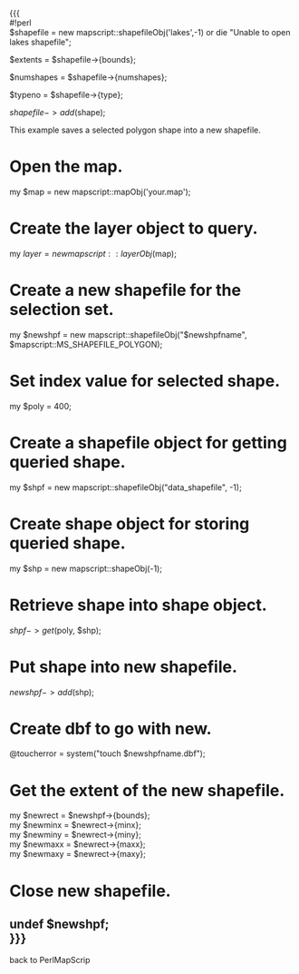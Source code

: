 {{{                                                                                          
#!perl                                                                                       
$shapefile = new mapscript::shapefileObj('lakes',-1) or die "Unable to open lakes shapefile";
                                                                                             
$extents = $shapefile->{bounds};                                                             
                                                                                             
$numshapes = $shapefile->{numshapes};                                                        
                                                                                             
$typeno = $shapefile->{type};                                                                
                                                                                             
$shapefile->add($shape);                                                                     
                                                                                             
This example saves a selected polygon shape into a new shapefile.                            
#                                                                                            
# Open the map.                                                                              
my $map = new mapscript::mapObj('your.map');                                                 
#                                                                                            
# Create the layer object to query.                                                          
my $layer = new mapscript::layerObj($map);                                                   
#                                                                                            
# Create a new shapefile for the selection set.                                              
my $newshpf = new mapscript::shapefileObj("$newshpfname",  $mapscript::MS_SHAPEFILE_POLYGON);
#                                                                                            
# Set index value for selected shape.                                                        
my $poly = 400;                                                                              
#                                                                                            
# Create a shapefile object for getting queried shape.                                       
my $shpf = new mapscript::shapefileObj("data_shapefile", -1);                                
#                                                                                            
# Create shape object for storing queried shape.                                             
my $shp = new mapscript::shapeObj(-1);                                                       
#                                                                                            
# Retrieve shape into shape object.                                                          
$shpf->get($poly, $shp);                                                                     
#                                                                                            
# Put shape into new shapefile.                                                              
$newshpf->add($shp);                                                                         
#                                                                                            
# Create dbf to go with new.                                                                 
@toucherror = system("touch $newshpfname.dbf");                                              
#                                                                                            
# Get the extent of the new shapefile.                                                       
my $newrect = $newshpf->{bounds};                                                            
my $newminx = $newrect->{minx};                                                              
my $newminy = $newrect->{miny};                                                              
my $newmaxx = $newrect->{maxx};                                                              
my $newmaxy = $newrect->{maxy};                                                              
#                                                                                            
# Close new shapefile.                                                                       
undef $newshpf;                                                                              
}}}                                                                                          
----                                                                                         
back to PerlMapScrip

